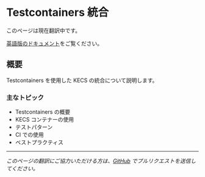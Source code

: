 # Testcontainers 統合

このページは現在翻訳中です。

[英語版のドキュメント](/development/testcontainers)をご覧ください。

## 概要

Testcontainers を使用した KECS の統合について説明します。

### 主なトピック

- Testcontainers の概要
- KECS コンテナーの使用
- テストパターン
- CI での使用
- ベストプラクティス

---

*このページの翻訳にご協力いただける方は、[GitHub](https://github.com/nandemo-ya/kecs) でプルリクエストを送信してください。*